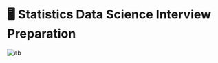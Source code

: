 # 🖥️ Statistics Data Science Interview Preparation
![ab](https://user-images.githubusercontent.com/67474818/137627504-ca3d3f03-62b0-433c-adca-2de2e9a7f1cf.gif)
